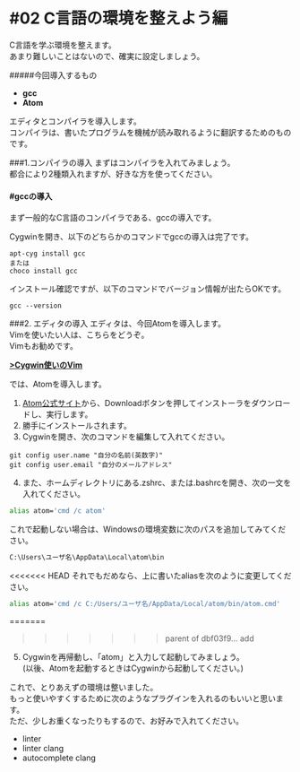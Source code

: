 # #02 C言語の環境を整えよう編

C言語を学ぶ環境を整えます。  
あまり難しいことはないので、確実に設定しましょう。

#####今回導入するもの
- __gcc__
- __Atom__

エディタとコンパイラを導入します。  
コンパイラは、書いたプログラムを機械が読み取れるように翻訳するためのものです。  

###1.コンパイラの導入
まずはコンパイラを入れてみましょう。  
都合により2種類入れますが、好きな方を使ってください。

#### #gccの導入
まず一般的なC言語のコンパイラである、gccの導入です。  

Cygwinを開き、以下のどちらかのコマンドでgccの導入は完了です。
```
apt-cyg install gcc
または
choco install gcc
```
インストール確認ですが、以下のコマンドでバージョン情報が出たらOKです。
```
gcc --version
```


###2. エディタの導入
エディタは、今回Atomを導入します。  
Vimを使いたい人は、こちらをどうぞ。  
Vimもお勧めです。

__[>Cygwin使いのVim](vim_set/vim_beg.md)__

では、Atomを導入します。  

1. [Atom公式サイト](https://atom.io/)から、Downloadボタンを押してインストーラをダウンロードし、実行します。  
2. 勝手にインストールされます。
3. Cygwinを開き、次のコマンドを編集して入れてください。
```
git config user.name "自分の名前(英数字)"
git config user.email "自分のメールアドレス"
```

4. また、ホームディレクトリにある.zshrc、または.bashrcを開き、次の一文を入れてください。
```bash
alias atom='cmd /c atom'
```
これで起動しない場合は、Windowsの環境変数に次のパスを追加してみてください。
```bash
C:\Users\ユーザ名\AppData\Local\atom\bin
```
<<<<<<< HEAD
それでもだめなら、上に書いたaliasを次のように変更してください。
```bash
alias atom='cmd /c C:/Users/ユーザ名/AppData/Local/atom/bin/atom.cmd'
```
=======
>>>>>>> parent of dbf03f9... add

5. Cygwinを再帰動し、「atom」と入力して起動してみましょう。  
(以後、Atomを起動するときはCygwinから起動してください。)

これで、とりあえずの環境は整いました。  
もっと使いやすくするために次のようなプラグインを入れるのもいいと思います。  
ただ、少しお重くなったりもするので、お好みで入れてください。

* linter
* linter clang
* autocomplete clang
